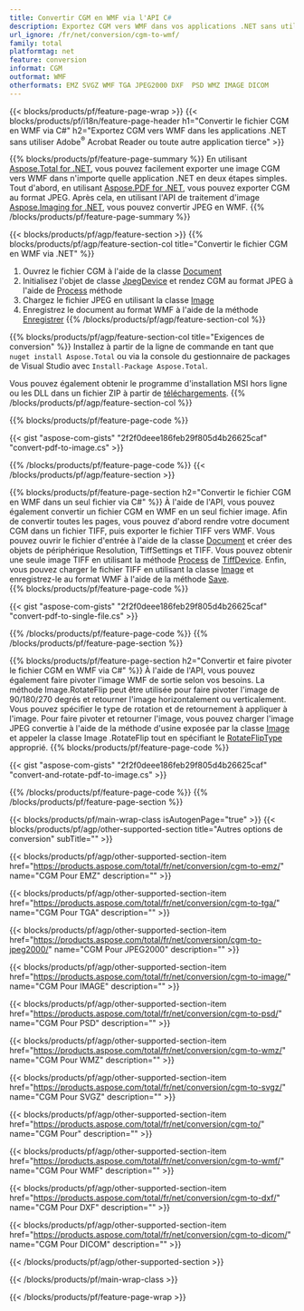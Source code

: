 ```yaml
---
title: Convertir CGM en WMF via l'API C#
description: Exportez CGM vers WMF dans vos applications .NET sans utiliser d'application tierce
url_ignore: /fr/net/conversion/cgm-to-wmf/
family: total
platformtag: net
feature: conversion
informat: CGM
outformat: WMF
otherformats: EMZ SVGZ WMF TGA JPEG2000 DXF  PSD WMZ IMAGE DICOM
---
```

{{< blocks/products/pf/feature-page-wrap >}}
{{< blocks/products/pf/i18n/feature-page-header h1="Convertir le fichier CGM en WMF via C#" h2="Exportez CGM vers WMF dans les applications .NET sans utiliser Adobe<sup>&reg;</sup> Acrobat Reader ou toute autre application tierce" >}}

{{% blocks/products/pf/feature-page-summary %}}
En utilisant [Aspose.Total for .NET](https://products.aspose.com/total/net/), vous pouvez facilement exporter une image CGM vers WMF dans n'importe quelle application .NET en deux étapes simples. Tout d'abord, en utilisant [Aspose.PDF for .NET](https://products.aspose.com/pdf/net/), vous pouvez exporter CGM au format JPEG. Après cela, en utilisant l'API de traitement d'image [Aspose.Imaging for .NET](https://products.aspose.com/imaging/net/), vous pouvez convertir JPEG en WMF.
{{% /blocks/products/pf/feature-page-summary  %}}

{{< blocks/products/pf/agp/feature-section >}}
{{% blocks/products/pf/agp/feature-section-col title="Convertir le fichier CGM en WMF via .NET" %}}
1. Ouvrez le fichier CGM à l'aide de la classe [Document](https://reference.aspose.com/pdf/net/aspose.pdf/document)
2. Initialisez l'objet de classe [JpegDevice](https://reference.aspose.com/pdf/net/aspose.pdf.devices/jpegdevice) et rendez CGM au format JPEG à l'aide de [Process](https://reference.aspose.com/pdf/net/aspose.pdf.devices.pagedevice/process/methods/1) méthode
3. Chargez le fichier JPEG en utilisant la classe [Image](https://reference.aspose.com/imaging/net/aspose.imaging/image)
4. Enregistrez le document au format WMF à l'aide de la méthode [Enregistrer](https://reference.aspose.com/imaging/net/aspose.imaging.image/save/methods/4)
{{% /blocks/products/pf/agp/feature-section-col %}}

{{% blocks/products/pf/agp/feature-section-col title="Exigences de conversion" %}}
Installez à partir de la ligne de commande en tant que ```nuget install Aspose.Total``` ou via la console du gestionnaire de packages de Visual Studio avec ```Install-Package Aspose.Total```.

Vous pouvez également obtenir le programme d'installation MSI hors ligne ou les DLL dans un fichier ZIP à partir de [téléchargements](https://releases.aspose.com/total/net).
{{% /blocks/products/pf/agp/feature-section-col %}}

{{% blocks/products/pf/feature-page-code %}}

{{< gist "aspose-com-gists" "2f2f0deee186feb29f805d4b26625caf" "convert-pdf-to-image.cs" >}}


{{% /blocks/products/pf/feature-page-code %}}
{{< /blocks/products/pf/agp/feature-section >}}

{{% blocks/products/pf/feature-page-section  h2="Convertir le fichier CGM en WMF dans un seul fichier via C#" %}}
À l'aide de l'API, vous pouvez également convertir un fichier CGM en WMF en un seul fichier image. Afin de convertir toutes les pages, vous pouvez d'abord rendre votre document CGM dans un fichier TIFF, puis exporter le fichier TIFF vers WMF. Vous pouvez ouvrir le fichier d'entrée à l'aide de la classe [Document](https://reference.aspose.com/pdf/net/aspose.pdf/document) et créer des objets de périphérique Resolution, TiffSettings et TIFF. Vous pouvez obtenir une seule image TIFF en utilisant la méthode [Process](https://reference.aspose.com/pdf/net/aspose.pdf.devices.documentdevice/process/methods/3) de [TiffDevice](https://reference.aspose.com/pdf/net/aspose.pdf.devices/tiffdevice). Enfin, vous pouvez charger le fichier TIFF en utilisant la classe [Image](https://reference.aspose.com/imaging/net/aspose.imaging/image)
et enregistrez-le au format WMF à l'aide de la méthode [Save](https://reference.aspose.com/imaging/net/aspose.imaging.image/save/methods/4).  
{{% blocks/products/pf/feature-page-code %}}

{{< gist "aspose-com-gists" "2f2f0deee186feb29f805d4b26625caf" "convert-pdf-to-single-file.cs" >}}

{{% /blocks/products/pf/feature-page-code  %}}
{{% /blocks/products/pf/feature-page-section %}}

{{% blocks/products/pf/feature-page-section  h2="Convertir et faire pivoter le fichier CGM en WMF via C#" %}}
À l'aide de l'API, vous pouvez également faire pivoter l'image WMF de sortie selon vos besoins. La méthode Image.RotateFlip peut être utilisée pour faire pivoter l'image de 90/180/270 degrés et retourner l'image horizontalement ou verticalement. Vous pouvez spécifier le type de rotation et de retournement à appliquer à l'image. Pour faire pivoter et retourner l'image, vous pouvez charger l'image JPEG convertie à l'aide de la méthode d'usine exposée par la classe [Image](https://reference.aspose.com/imaging/net/aspose.imaging/image) et appeler la classe Image .RotateFlip tout en spécifiant le [RotateFlipType](https://reference.aspose.com/imaging/net/aspose.imaging/rotatefliptype) approprié. 
{{% blocks/products/pf/feature-page-code %}}

{{< gist "aspose-com-gists" "2f2f0deee186feb29f805d4b26625caf" "convert-and-rotate-pdf-to-image.cs" >}}

{{% /blocks/products/pf/feature-page-code  %}}
{{% /blocks/products/pf/feature-page-section %}}

{{< blocks/products/pf/main-wrap-class isAutogenPage="true" >}}
{{< blocks/products/pf/agp/other-supported-section title="Autres options de conversion" subTitle="" >}}

{{< blocks/products/pf/agp/other-supported-section-item href="https://products.aspose.com/total/fr/net/conversion/cgm-to-emz/" name="CGM Pour EMZ" description="" >}}

{{< blocks/products/pf/agp/other-supported-section-item href="https://products.aspose.com/total/fr/net/conversion/cgm-to-tga/" name="CGM Pour TGA" description="" >}}

{{< blocks/products/pf/agp/other-supported-section-item href="https://products.aspose.com/total/fr/net/conversion/cgm-to-jpeg2000/" name="CGM Pour JPEG2000" description="" >}}

{{< blocks/products/pf/agp/other-supported-section-item href="https://products.aspose.com/total/fr/net/conversion/cgm-to-image/" name="CGM Pour IMAGE" description="" >}}

{{< blocks/products/pf/agp/other-supported-section-item href="https://products.aspose.com/total/fr/net/conversion/cgm-to-psd/" name="CGM Pour PSD" description="" >}}

{{< blocks/products/pf/agp/other-supported-section-item href="https://products.aspose.com/total/fr/net/conversion/cgm-to-wmz/" name="CGM Pour WMZ" description="" >}}

{{< blocks/products/pf/agp/other-supported-section-item href="https://products.aspose.com/total/fr/net/conversion/cgm-to-svgz/" name="CGM Pour SVGZ" description="" >}}

{{< blocks/products/pf/agp/other-supported-section-item href="https://products.aspose.com/total/fr/net/conversion/cgm-to/" name="CGM Pour" description="" >}}

{{< blocks/products/pf/agp/other-supported-section-item href="https://products.aspose.com/total/fr/net/conversion/cgm-to-wmf/" name="CGM Pour WMF" description="" >}}

{{< blocks/products/pf/agp/other-supported-section-item href="https://products.aspose.com/total/fr/net/conversion/cgm-to-dxf/" name="CGM Pour DXF" description="" >}}

{{< blocks/products/pf/agp/other-supported-section-item href="https://products.aspose.com/total/fr/net/conversion/cgm-to-dicom/" name="CGM Pour DICOM" description="" >}}



{{< /blocks/products/pf/agp/other-supported-section >}}

{{< /blocks/products/pf/main-wrap-class >}}

{{< /blocks/products/pf/feature-page-wrap >}}